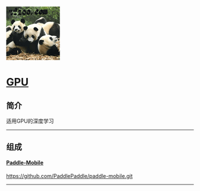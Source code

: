 ﻿[![sites](tfzoo/tfzoo.png)](http://www.tfzoo.com)

# [GPU](https://github.com/tfzoo/GPU) 


## 简介

适用GPU的深度学习

---

## 组成

#### [Paddle-Mobile](https://github.com/tfzoo/Paddle-Mobile) 

https://github.com/PaddlePaddle/paddle-mobile.git

---





